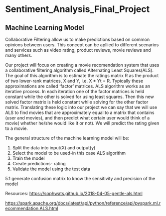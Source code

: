 # Sentiment_Analysis_Final_Project

## Machine Learning Model

Collaborative Filtering allow us to make predictions based on common opinions between users. This concept can be apllied to different scenarios and services such as video rating, product reviews, movie reviews and many others.

Our project will focus on creating a movie recomendation system that uses a collaborative filtering algorithm called Alternating Least Squares(ALS). The goal of this algorithm is to estimate the ratings matrix R as the product of two lower-rank matrices, X and Y, i.e. X * Yt = R. Typically these approximations are called ‘factor’ matrices. ALS algorithm works as an iterative process. In each iteration one of the factor matrices is held constant while the other is solved for using least squares.  Then this new solved factor matrix is held constant while solving for the other factor matrix. Translating these logic into our project we can say that we will use ALS to find movies that are approximately equal to a matrix that contains (user and movies), and then predict what certain user would think of a movie( whether he/she would like it or not). We will predict the rating given to a movie.

The general structure of the machine learning model will be:
1. Split the data into input(X) and output(y)
2. Select the model to be used-in this case ALS algorithm
3. Train the model
4. Create predictions- rating 
5. Validate the model using the test data

  5.1 generate confusion matrix to know the sensitivity and precision of the model





Resources:
https://sophwats.github.io/2018-04-05-gentle-als.html

https://spark.apache.org/docs/latest/api/python/reference/api/pyspark.ml.recommendation.ALS.html
